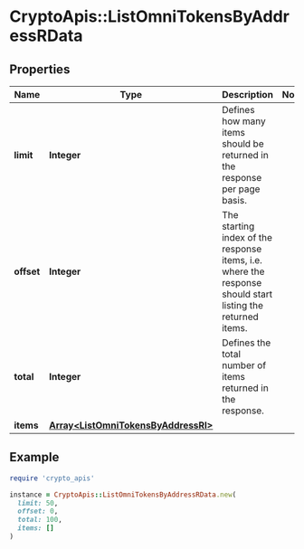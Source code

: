 # CryptoApis::ListOmniTokensByAddressRData

## Properties

| Name | Type | Description | Notes |
| ---- | ---- | ----------- | ----- |
| **limit** | **Integer** | Defines how many items should be returned in the response per page basis. |  |
| **offset** | **Integer** | The starting index of the response items, i.e. where the response should start listing the returned items. |  |
| **total** | **Integer** | Defines the total number of items returned in the response. |  |
| **items** | [**Array&lt;ListOmniTokensByAddressRI&gt;**](ListOmniTokensByAddressRI.md) |  |  |

## Example

```ruby
require 'crypto_apis'

instance = CryptoApis::ListOmniTokensByAddressRData.new(
  limit: 50,
  offset: 0,
  total: 100,
  items: []
)
```

